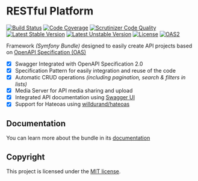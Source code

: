 # RESTful Platform

[![Build Status](https://travis-ci.org/ynloultratech/restful-platform.svg?branch=master)](https://travis-ci.org/ynloultratech/restful-platform)
[![Code Coverage](https://scrutinizer-ci.com/g/ynloultratech/restful-platform/badges/coverage.png?b=master)](https://scrutinizer-ci.com/g/ynloultratech/restful-platform/?branch=master)
[![Scrutinizer Code Quality](https://scrutinizer-ci.com/g/ynloultratech/restful-platform/badges/quality-score.png?b=master)](https://scrutinizer-ci.com/g/ynloultratech/restful-platform/?branch=master)
[![Latest Stable Version](https://poser.pugx.org/ynloultratech/restful-platform/version)](https://packagist.org/packages/ynloultratech/restful-platform)
[![Latest Unstable Version](https://poser.pugx.org/ynloultratech/restful-platform/v/unstable)](//packagist.org/packages/ynloultratech/restful-platform)
[![License](https://poser.pugx.org/ynloultratech/restful-platform/license)](https://packagist.org/packages/ynloultratech/restful-platform)
[![OAS2](https://img.shields.io/badge/OAS-2.0-blue.svg)](https://github.com/OAI/OpenAPI-Specification/blob/master/versions/2.0.md)

 Framework _(Symfony Bundle)_ designed to easily create API projects based on [OpenAPI Specification (OAS)](https://swagger.io/)

- [X] Swagger Integrated with OpenAPI Specification 2.0
- [X] Specification Pattern for easily integration and reuse of the code
- [X] Automatic CRUD operations _(including pagination, search & filters in lists)_
- [X] Media Server for API media sharing and upload
- [X] Integrated API documentation using [Swagger UI](https://swagger.io/swagger-ui/)
- [X] Support for Hateoas using [willdurand/hateoas](https://github.com/willdurand/hateoas)

## Documentation

You can learn more about the bundle in its [documentation](https://ynloultratech.github.io/restful-platform/)

## Copyright

This project is licensed under the [MIT license](LICENSE).